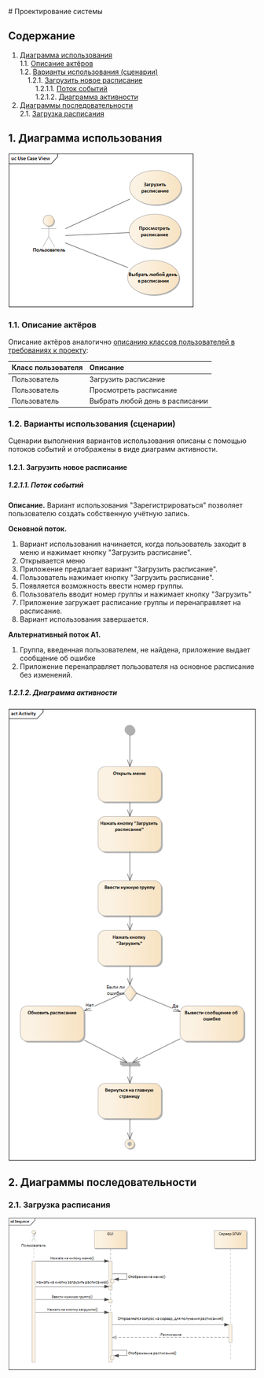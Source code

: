 ﻿﻿# Проектирование системы
## Содержание
1. [Диаграмма использования](#1-Диаграмма-использования)  
1.1. [Описание актёров](#11-Описание-актёров)  
1.2. [Варианты использования (сценарии)](#12-Варианты-использования-сценарии)  
&nbsp;&nbsp;&nbsp;&nbsp;1.2.1. [Загрузить новое расписание](#121-Загрузить-новое-расписание)  
&nbsp;&nbsp;&nbsp;&nbsp;&nbsp;&nbsp;&nbsp;&nbsp;1.2.1.1. [Поток событий](#1211-Поток-событий)  
&nbsp;&nbsp;&nbsp;&nbsp;&nbsp;&nbsp;&nbsp;&nbsp;1.2.1.2. [Диаграмма активности](#1212-Диаграмма-активности)
2. [Диаграммы последовательности](#2-Диаграммы-последовательности)  
2.1. [Загрузка расписания](#21-Загрузка-расписания)
## 1. Диаграмма использования
![usecasediagram](https://github.com/KyMback/BSMU_Schedule/blob/master/diagrams/Use%20Case/UseCaseDiagram.png)
### 1.1. Описание актёров
Описание актёров аналогично [описанию классов пользователей в требованиях к проекту](Requirements.md#P2.3.1):

Класс пользователя     | Описание
:----------------------|:-------------------------------------------------------
Пользователь  | Загрузить расписание
Пользователь  | Просмотреть расписание
Пользователь  | Выбрать любой день в расписании
### 1.2. Варианты использования (сценарии)
Сценарии выполнения вариантов использования описаны с помощью потоков событий и отображены в виде диаграмм активности.  
#### 1.2.1. Загрузить новое расписание
##### 1.2.1.1. Поток событий
**Описание.** Вариант использования "Зарегистрироваться" позволяет пользователю создать собственную учётную запись.  

**Основной поток.**  
 1. Вариант использования начинается, когда пользователь заходит в меню и нажимает кнопку "Загрузить расписание".  
 2. Открывается меню 
 3. Приложение предлагает вариант "Загрузить расписание".  
 4. Пользователь нажимает кнопку "Загрузить расписание".
 5. Появляется возможность ввести номер группы.  
 6. Пользователь вводит номер группы и нажимает кнопку "Загрузить" 
 7. Приложение загружает расписание группы и перенаправляет на расписание. 
 8. Вариант использования завершается.  

**Альтернативный поток А1.**  
 1. Группа, введенная пользователем, не найдена, приложение выдает сообщение об ошибке
 2. Приложение перенаправляет пользователя на основное расписание без изменений.  
##### 1.2.1.2. Диаграмма активности
![activitydiagram](https://github.com/KyMback/BSMU_Schedule/blob/master/diagrams/Activity/ActivityDiagram.png)

## 2. Диаграммы последовательности
### 2.1. Загрузка расписания
![httpsequence](https://github.com/KyMback/BSMU_Schedule/blob/master/diagrams/Sequences/SequnceDiagram.png)